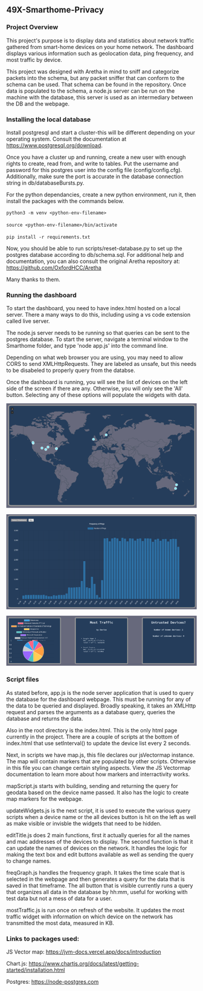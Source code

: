 ## 49X-Smarthome-Privacy

### Project Overview

This project's purpose is to display data and statistics about network traffic gathered from smart-home devices on your home network. The dashboard displays various information such as geolocation data, ping frequency, and most traffic by device.

This project was designed with Aretha in mind to sniff and categorize packets into the schema, but any packet sniffer that can conform to the schema can be used. That schema can be found in the repository. Once data is populated to the schema, a node.js server can be run on the machine with the database, this server is used as an intermediary between the DB and the webpage.


### Installing the local database

Install postgresql and start a cluster-this will be different depending on your operating system. Consult the documentation at https://www.postgresql.org/download.

Once you have a cluster up and running, create a new user with enough rights to create, read from, and write to tables. Put the username and password for this postgres user
into the config file (config/config.cfg). Additionally, make sure the port is accurate in the database connection string in db/databaseBursts.py.

For the python dependancies, create a new python environment, run it, then install the packages with the commands below. 

```
python3 -m venv <python-env-filename>

source <python-env-filename>/bin/activate

pip install -r requirements.txt
```

Now, you should be able to run scripts/reset-database.py to set up the postgres database according to db/schema.sql.
For additional help and documentation, you can also consult the original Aretha repository at:
https://github.com/OxfordHCC/Aretha

Many thanks to them.

### Running the dashboard

To start the dashboard, you need to have index.html hosted on a local server.
There a many ways to do this, including using a vs code extension called live server.

The node.js server needs to be running so that queries can be sent to the postgres database.
To start the server, navigate a terminal window to the Smarthome folder, and type 'node app.js' into the command line.

Depending on what web browser you are using, you may need to allow CORS to send XMLHttpRequests. They are labeled as unsafe, but
this needs to be disabeled to properly query from the databse.



Once the dashboard is running, you will see the list of devices on the left side of the screen if there are any. Otherwise,
you will only see the 'All' button. Selecting any of these options will populate the widgets with data.

![Image of the map](./images/map.png)

![Image of frequency chart](./images/freq.png)

![Image of widgets](./images/widgets.png)

### Script files

As stated before, app.js is the node server application that is used to query the database for the dashboard webpage. This must be running for any of the data to be queried and displayed. Broadly speaking, it takes an XMLHttp request and parses the arguments as a database query, queries the database and returns the data.

Also in the root directory is the index.html. This is the only html page currently in the project. There are a couple of scripts at the bottom of index.html that use setInterval() to update the device list every 2 seconds.

Next, in scripts we have map.js, this file declares our jsVectormap instance. The map will contain markers that are populated by other scripts. Otherwise in this file you can change certain styling aspects. View the JS Vectormap documentation to learn more about how markers and interractivity works.

mapScript.js starts with building, sending and returning the query for geodata based on the device name passed. It also has the logic to create map markers for the webpage.

updateWidgets.js is the next script, it is used to execute the various query scripts when a device name or the all devices button is hit on the left as well as make visible or invisble the widgets that need to be hidden.

editTitle.js does 2 main functions, first it actually queries for all the names and mac addresses of the devices to display. The second function is that it can update the names of devices on the network. It handles the logic for making the text box and edit buttons available as well as sending the query to change names.

freqGraph.js handles the frequency graph. It takes the time scale that is selected in the webpage and then generates a query for the data that is saved in that timeframe. The all button that is visible currently runs a query that organizes all data in the database by hh:mm, useful for working with test data but not a mess of data for a user.

mostTraffic.js is run once on refresh of the website. It updates the most traffic widget with information on which device on the network has transmitted the most data, measured in KB.

### Links to packages used:

JS Vector map: https://jvm-docs.vercel.app/docs/introduction

Chart.js: https://www.chartjs.org/docs/latest/getting-started/installation.html

Postgres: https://node-postgres.com 
